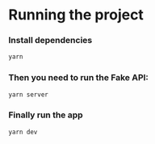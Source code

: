# Running the project

### Install dependencies
```bash 
yarn
```
### Then you need to run the Fake API:
```bash 
yarn server
```
### Finally run the app
```bash 
yarn dev
```